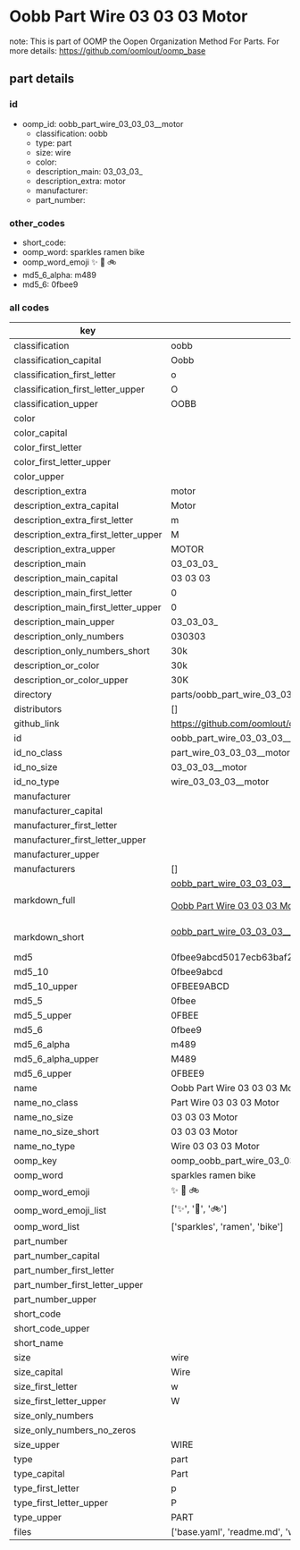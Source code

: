# Oobb Part Wire 03 03 03  Motor  

note: This is part of OOMP the Oopen Organization Method For Parts. For more details: https://github.com/oomlout/oomp_base

##  part details





### id
* oomp_id: oobb_part_wire_03_03_03__motor
  * classification: oobb
  * type: part
  * size: wire
  * color: 
  * description_main: 03_03_03_
  * description_extra: motor
  * manufacturer: 
  * part_number: 

### other_codes
* short_code: 
* oomp_word: sparkles ramen bike
* oomp_word_emoji :sparkles: :ramen: :bike:
* md5_6_alpha: m489
* md5_6: 0fbee9

### all codes 
| key | value |  
| --- | --- |  
| classification | oobb |  
| classification_capital | Oobb |  
| classification_first_letter | o |  
| classification_first_letter_upper | O |  
| classification_upper | OOBB |  
| color |  |  
| color_capital |  |  
| color_first_letter |  |  
| color_first_letter_upper |  |  
| color_upper |  |  
| description_extra | motor |  
| description_extra_capital | Motor |  
| description_extra_first_letter | m |  
| description_extra_first_letter_upper | M |  
| description_extra_upper | MOTOR |  
| description_main | 03_03_03_ |  
| description_main_capital | 03 03 03  |  
| description_main_first_letter | 0 |  
| description_main_first_letter_upper | 0 |  
| description_main_upper | 03_03_03_ |  
| description_only_numbers | 030303 |  
| description_only_numbers_short | 30k |  
| description_or_color | 30k |  
| description_or_color_upper | 30K |  
| directory | parts/oobb_part_wire_03_03_03__motor |  
| distributors | [] |  
| github_link | https://github.com/oomlout/oomlout_oomp_part_src/tree/main/parts/oobb_part_wire_03_03_03__motor/working |  
| id | oobb_part_wire_03_03_03__motor |  
| id_no_class | part_wire_03_03_03__motor |  
| id_no_size | 03_03_03__motor |  
| id_no_type | wire_03_03_03__motor |  
| manufacturer |  |  
| manufacturer_capital |  |  
| manufacturer_first_letter |  |  
| manufacturer_first_letter_upper |  |  
| manufacturer_upper |  |  
| manufacturers | [] |  
| markdown_full | [oobb_part_wire_03_03_03__motor](https://github.com/oomlout/oomlout_oomp_part_src/tree/main/parts/oobb_part_wire_03_03_03__motor/working)<br>[](https://github.com/oomlout/oomlout_oomp_part_src/tree/main/parts/oobb_part_wire_03_03_03__motor/working)<br>[Oobb Part Wire 03 03 03  Motor](https://github.com/oomlout/oomlout_oomp_part_src/tree/main/parts/oobb_part_wire_03_03_03__motor/working)<br><br> |  
| markdown_short | [oobb_part_wire_03_03_03__motor](https://github.com/oomlout/oomlout_oomp_part_src/tree/main/parts/oobb_part_wire_03_03_03__motor/working)<br><br> |  
| md5 | 0fbee9abcd5017ecb63baf2ceeaba046 |  
| md5_10 | 0fbee9abcd |  
| md5_10_upper | 0FBEE9ABCD |  
| md5_5 | 0fbee |  
| md5_5_upper | 0FBEE |  
| md5_6 | 0fbee9 |  
| md5_6_alpha | m489 |  
| md5_6_alpha_upper | M489 |  
| md5_6_upper | 0FBEE9 |  
| name | Oobb Part Wire 03 03 03  Motor |  
| name_no_class | Part Wire 03 03 03  Motor |  
| name_no_size | 03 03 03  Motor |  
| name_no_size_short | 03 03 03  Motor |  
| name_no_type | Wire 03 03 03  Motor |  
| oomp_key | oomp_oobb_part_wire_03_03_03__motor |  
| oomp_word | sparkles ramen bike |  
| oomp_word_emoji | :sparkles: :ramen: :bike: |  
| oomp_word_emoji_list | [':sparkles:', ':ramen:', ':bike:'] |  
| oomp_word_list | ['sparkles', 'ramen', 'bike'] |  
| part_number |  |  
| part_number_capital |  |  
| part_number_first_letter |  |  
| part_number_first_letter_upper |  |  
| part_number_upper |  |  
| short_code |  |  
| short_code_upper |  |  
| short_name |  |  
| size | wire |  
| size_capital | Wire |  
| size_first_letter | w |  
| size_first_letter_upper | W |  
| size_only_numbers |  |  
| size_only_numbers_no_zeros |  |  
| size_upper | WIRE |  
| type | part |  
| type_capital | Part |  
| type_first_letter | p |  
| type_first_letter_upper | P |  
| type_upper | PART |  
| files | ['base.yaml', 'readme.md', 'working.json', 'working.yaml'] |  
